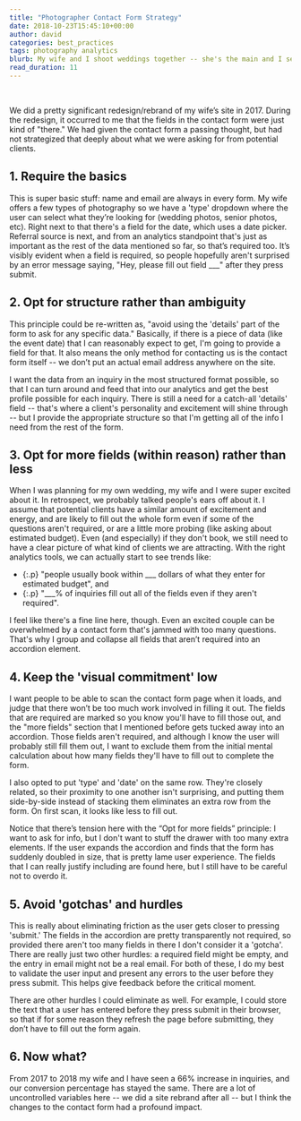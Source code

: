 ```yaml
---
title: "Photographer Contact Form Strategy"
date: 2018-10-23T15:45:10+00:00
author: david
categories: best_practices
tags: photography analytics
blurb: My wife and I shoot weddings together -- she's the main and I second shoot. My background is in web development, and last year during a redesign of her site I did a deep dive into contact form strategy. We’ve seen dramatic results, and I wanted to share and start a dialog that can help people revisit their contact form strategy.
read_duration: 11
---
```

<!-- 

## Here ya go:

- Require the basics
- Opt for structure rather than ambiguity
- Opt for more fields (within reason) rather than less
- Keep the 'visual commitment' low
- Avoid 'gotchas' and hurdles
- Here's my wife's contact form!
 -->
​

We did a pretty significant redesign/rebrand of my wife’s site in 2017. During the redesign, it occurred to me that the fields in the contact form were just kind of "there." We had given the contact form a passing thought, but had not strategized that deeply about what we were asking for from potential clients.

## 1. Require the basics

This is super basic stuff: name and email are always in every form. My wife offers a few types of photography so we have a 'type' dropdown where the user can select what they’re looking for (wedding photos, senior photos, etc). Right next to that there's a field for the date, which uses a date picker. Referral source is next, and from an analytics standpoint that's just as important as the rest of the data mentioned so far, so that’s required too. It’s visibly evident when a field is required, so people hopefully aren't surprised by an error message saying, "Hey, please fill out field ___" after they press submit.

## 2. Opt for structure rather than ambiguity
This principle could be re-written as, "avoid using the 'details' part of the form to ask for any specific data." Basically, if there is a piece of data (like the event date) that I can reasonably expect to get, I'm going to provide a field for that. It also means the only method for contacting us is the contact form itself -- we don’t put an actual email address anywhere on the site.

I want the data from an inquiry in the most structured format possible, so that I can turn around and feed that into our analytics and get the best profile possible for each inquiry. There is still a need for a catch-all 'details' field -- that's where a client's personality and excitement will shine through -- but I provide the appropriate structure so that I'm getting all of the info I need from the rest of the form.

## 3. Opt for more fields (within reason) rather than less
When I was planning for my own wedding, my wife and I were super excited about it. In retrospect, we probably talked people's ears off about it. I assume that potential clients have a similar amount of excitement and energy, and are likely to fill out the whole form even if some of the questions aren't required, or are a little more probing (like asking about estimated budget). Even (and especially) if they don't book, we still need to have a clear picture of what kind of clients we are attracting. With the right analytics tools, we can actually start to see trends like:

*    {:.p}  "people usually book within ___ dollars of what they enter for estimated budget", and
*    {:.p}  "___% of inquiries fill out all of the fields even if they aren't required".

I feel like there's a fine line here, though. Even an excited couple can be overwhelmed by a contact form that's jammed with too many questions. That's why I group and collapse all fields that aren’t required into an accordion element.

## 4. Keep the 'visual commitment' low
I want people to be able to scan the contact form page when it loads, and judge that there won’t be too much work involved in filling it out. The fields that are required are marked so you know you'll have to fill those out, and the "more fields" section that I mentioned before gets tucked away into an accordion. Those fields aren't required, and although I know the user will probably still fill them out, I want to exclude them from the initial mental calculation about how many fields they'll have to fill out to complete the form.

I also opted to put 'type' and 'date' on the same row. They're closely related, so their proximity to one another isn't surprising, and putting them side-by-side instead of stacking them eliminates an extra row from the form. On first scan, it looks like less to fill out.

Notice that there’s tension here with the “Opt for more fields” principle: I want to ask for info, but I don't want to stuff the drawer with too many extra elements. If the user expands the accordion and finds that the form has suddenly doubled in size, that is pretty lame user experience. The fields that I can really justify including are found here, but I still have to be careful not to overdo it.

## 5. Avoid 'gotchas' and hurdles
This is really about eliminating friction as the user gets closer to pressing 'submit.' The fields in the accordion are pretty transparently not required, so provided there aren't too many fields in there I don't consider it a 'gotcha'. There are really just two other hurdles: a required field might be empty, and the entry in email might not be a real email. For both of these, I do my best to validate the user input and present any errors to the user before they press submit. This helps give feedback before the critical moment.

There are other hurdles I could eliminate as well. For example, I could store the text that a user has entered before they press submit in their browser, so that if for some reason they refresh the page before submitting, they don’t have to fill out the form again.

## 6. Now what?
From 2017 to 2018 my wife and I have seen a 66% increase in inquiries, and our conversion percentage has stayed the same. There are a lot of uncontrolled variables here -- we did a site rebrand after all -- but I think the changes to the contact form had a profound impact.
<!-- 
I'd love to hear and see what you guys are doing with your contact forms. I can also share a little more about Nove, the tool I used to create my wife’s contact form. It’s a side project of mine that anyone can use for free. -->